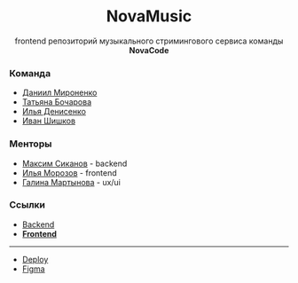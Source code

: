 <div align="center">

# NovaMusic

frontend репозиторий музыкального стримингового сервиса команды **NovaCode**

</div>

### Команда

* [Даниил Мироненко](https://github.com/daronenko)
* [Татьяна Бочарова](https://github.com/bocharovatd)
* [Илья Денисенко](https://github.com/MatiXxD)
* [Иван Шишков](https://github.com/damedelion)

### Менторы

* [Максим Сиканов](https://github.com/Max425) - backend
* [Илья Морозов](https://github.com/IlayMorozoff) - frontend
* [Галина Мартынова](https://vk.com/g_martynova) - ux/ui

### Ссылки

* [Backend](https://github.com/go-park-mail-ru/2024_2_NovaCode)
* **[Frontend](https://github.com/frontend-park-mail-ru/2024_2_NovaCode)**

---

* [Deploy](http://185.241.194.24/)
* [Figma](https://www.figma.com/design/16wWhVERhLVaW8ofIYx6xw/NovaMusik?node-id=0-1&t=4gs3zelba1yH4e9U-1)
